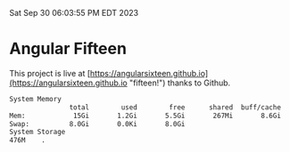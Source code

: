 Sat Sep 30 06:03:55 PM EDT 2023

# Angular Fifteen


This project is live at [https://angularsixteen.github.io](https://angularsixteen.github.io "fifteen!") thanks to Github.

```bash
System Memory
               total        used        free      shared  buff/cache   available
Mem:            15Gi       1.2Gi       5.5Gi       267Mi       8.6Gi        13Gi
Swap:          8.0Gi       0.0Ki       8.0Gi
System Storage
476M	.
```
